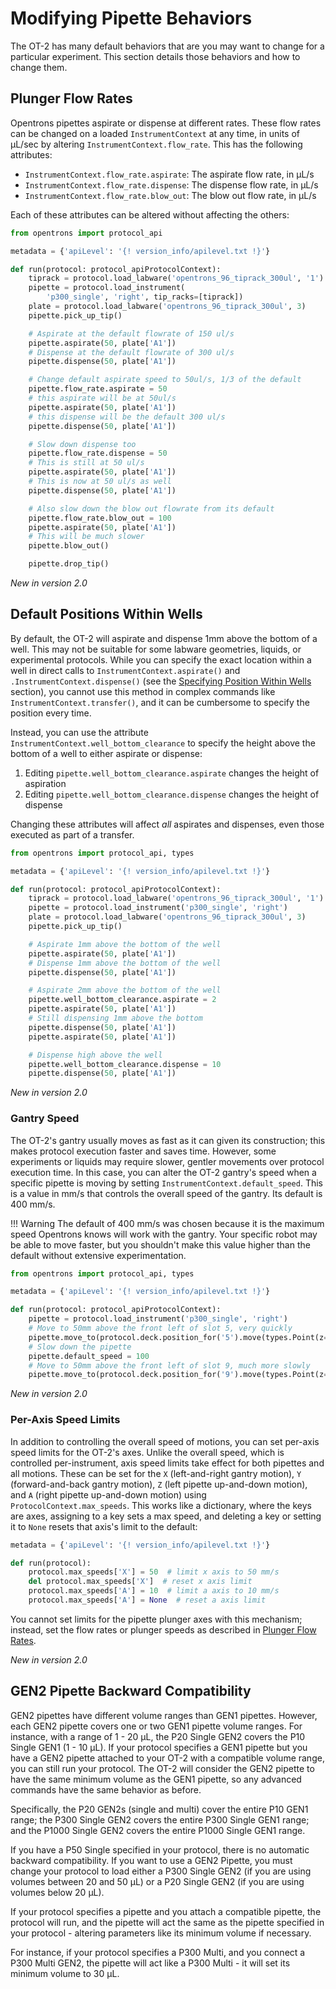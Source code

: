# Modifying Pipette Behaviors

The OT-2 has many default behaviors that are you may want to
change for a particular experiment. This section details those
behaviors and how to change them.

## Plunger Flow Rates

Opentrons pipettes aspirate or dispense at different rates. These flow
rates can be changed on a loaded `InstrumentContext` at any time, in
units of µL/sec by altering `InstrumentContext.flow_rate`. This
has the following attributes:

-   `InstrumentContext.flow_rate.aspirate`: The aspirate flow rate, in
    µL/s
-   `InstrumentContext.flow_rate.dispense`: The dispense flow rate, in
    µL/s
-   `InstrumentContext.flow_rate.blow_out`: The blow out flow rate, in
    µL/s

Each of these attributes can be altered without affecting the others:

```python
from opentrons import protocol_api

metadata = {'apiLevel': '{! version_info/apilevel.txt !}'}

def run(protocol: protocol_apiProtocolContext):
    tiprack = protocol.load_labware('opentrons_96_tiprack_300ul', '1')
    pipette = protocol.load_instrument(
        'p300_single', 'right', tip_racks=[tiprack])
    plate = protocol.load_labware('opentrons_96_tiprack_300ul', 3)
    pipette.pick_up_tip()

    # Aspirate at the default flowrate of 150 ul/s
    pipette.aspirate(50, plate['A1'])
    # Dispense at the default flowrate of 300 ul/s
    pipette.dispense(50, plate['A1'])

    # Change default aspirate speed to 50ul/s, 1/3 of the default
    pipette.flow_rate.aspirate = 50
    # this aspirate will be at 50ul/s
    pipette.aspirate(50, plate['A1'])
    # this dispense will be the default 300 ul/s
    pipette.dispense(50, plate['A1'])

    # Slow down dispense too
    pipette.flow_rate.dispense = 50
    # This is still at 50 ul/s
    pipette.aspirate(50, plate['A1'])
    # This is now at 50 ul/s as well
    pipette.dispense(50, plate['A1'])

    # Also slow down the blow out flowrate from its default
    pipette.flow_rate.blow_out = 100
    pipette.aspirate(50, plate['A1'])
    # This will be much slower
    pipette.blow_out()

    pipette.drop_tip()
```

_New in version 2.0_

## Default Positions Within Wells

By default, the OT-2 will aspirate and dispense 1mm above the bottom of
a well. This may not be suitable for some labware geometries, liquids,
or experimental protocols. While you can specify the exact location
within a well in direct calls to
`InstrumentContext.aspirate()` and
`.InstrumentContext.dispense()` (see the
[Specifying Position Within Wells](../labware/positioning.md) section), you
cannot use this method in complex commands like
`InstrumentContext.transfer()`, and it
can be cumbersome to specify the position every time.

Instead, you can use the attribute
`InstrumentContext.well_bottom_clearance` to specify the height above the bottom of a well to either
aspirate or dispense:

1)  Editing `pipette.well_bottom_clearance.aspirate` changes the height
    of aspiration
2)  Editing `pipette.well_bottom_clearance.dispense` changes the height
    of dispense

Changing these attributes will affect *all* aspirates and dispenses,
even those executed as part of a transfer.

```python
from opentrons import protocol_api, types

metadata = {'apiLevel': '{! version_info/apilevel.txt !}'}

def run(protocol: protocol_apiProtocolContext):
    tiprack = protocol.load_labware('opentrons_96_tiprack_300ul', '1')
    pipette = protocol.load_instrument('p300_single', 'right')
    plate = protocol.load_labware('opentrons_96_tiprack_300ul', 3)
    pipette.pick_up_tip()

    # Aspirate 1mm above the bottom of the well
    pipette.aspirate(50, plate['A1'])
    # Dispense 1mm above the bottom of the well
    pipette.dispense(50, plate['A1'])

    # Aspirate 2mm above the bottom of the well
    pipette.well_bottom_clearance.aspirate = 2
    pipette.aspirate(50, plate['A1'])
    # Still dispensing 1mm above the bottom
    pipette.dispense(50, plate['A1'])
    pipette.aspirate(50, plate['A1'])

    # Dispense high above the well
    pipette.well_bottom_clearance.dispense = 10
    pipette.dispense(50, plate['A1'])
```

_New in version 2.0_

### Gantry Speed

The OT-2's gantry usually moves as fast as it can given its
construction; this makes protocol execution faster and saves time.
However, some experiments or liquids may require slower, gentler
movements over protocol execution time. In this case, you can alter the
OT-2 gantry's speed when a specific pipette is moving by setting
`InstrumentContext.default_speed`.
This is a value in mm/s that controls the overall speed of the gantry.
Its default is 400 mm/s.

!!! Warning
    The default of 400 mm/s was chosen because it is the maximum speed
    Opentrons knows will work with the gantry. Your specific robot may be
    able to move faster, but you shouldn't make this value higher than the
    default without extensive experimentation.


```python
from opentrons import protocol_api, types

metadata = {'apiLevel': '{! version_info/apilevel.txt !}'}

def run(protocol: protocol_apiProtocolContext):
    pipette = protocol.load_instrument('p300_single', 'right')
    # Move to 50mm above the front left of slot 5, very quickly
    pipette.move_to(protocol.deck.position_for('5').move(types.Point(z=50)))
    # Slow down the pipette
    pipette.default_speed = 100
    # Move to 50mm above the front left of slot 9, much more slowly
    pipette.move_to(protocol.deck.position_for('9').move(types.Point(z=50)))
```

_New in version 2.0_

### Per-Axis Speed Limits

In addition to controlling the overall speed of motions, you can set
per-axis speed limits for the OT-2's axes. Unlike the overall speed,
which is controlled per-instrument, axis speed limits take effect for
both pipettes and all motions. These can be set for the `X`
(left-and-right gantry motion), `Y` (forward-and-back gantry motion),
`Z` (left pipette up-and-down motion), and `A` (right pipette
up-and-down motion) using
`ProtocolContext.max_speeds`. This
works like a dictionary, where the keys are axes, assigning to a key
sets a max speed, and deleting a key or setting it to `None` resets that
axis's limit to the default:

```python
metadata = {'apiLevel': '{! version_info/apilevel.txt !}'}

def run(protocol):
    protocol.max_speeds['X'] = 50  # limit x axis to 50 mm/s
    del protocol.max_speeds['X']  # reset x axis limit
    protocol.max_speeds['A'] = 10  # limit a axis to 10 mm/s
    protocol.max_speeds['A'] = None  # reset a axis limit
```

You cannot set limits for the pipette plunger axes with this mechanism;
instead, set the flow rates or plunger speeds as described in
[Plunger Flow Rates](#plunger-flow-rates).

_New in version 2.0_

## GEN2 Pipette Backward Compatibility

GEN2 pipettes have different volume ranges than GEN1 pipettes. However,
each GEN2 pipette covers one or two GEN1 pipette volume ranges. For
instance, with a range of 1 - 20 µL, the P20 Single GEN2 covers the P10
Single GEN1 (1 - 10 µL). If your protocol specifies a GEN1 pipette but
you have a GEN2 pipette attached to your OT-2 with a compatible volume
range, you can still run your protocol. The OT-2 will consider the GEN2
pipette to have the same minimum volume as the GEN1 pipette, so any
advanced commands have the same behavior as before.

Specifically, the P20 GEN2s (single and multi) cover the entire P10 GEN1
range; the P300 Single GEN2 covers the entire P300 Single GEN1 range;
and the P1000 Single GEN2 covers the entire P1000 Single GEN1 range.

If you have a P50 Single specified in your protocol, there is no
automatic backward compatibility. If you want to use a GEN2 Pipette, you
must change your protocol to load either a P300 Single GEN2 (if you are
using volumes between 20 and 50 µL) or a P20 Single GEN2 (if you are
using volumes below 20 µL).

If your protocol specifies a pipette and you attach a compatible
pipette, the protocol will run, and the pipette will act the same as the
pipette specified in your protocol - altering parameters like its
minimum volume if necessary.

For instance, if your protocol specifies a P300 Multi, and you connect a
P300 Multi GEN2, the pipette will act like a P300 Multi - it will set
its minimum volume to 30 µL.